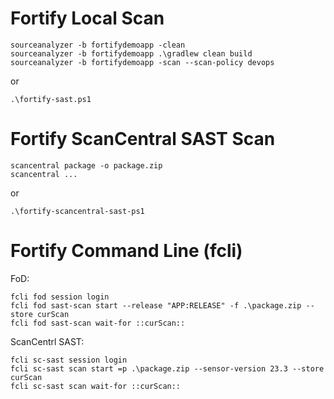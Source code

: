 Fortify Local Scan
==================

```
sourceanalyzer -b fortifydemoapp -clean
sourceanalyzer -b fortifydemoapp .\gradlew clean build
sourceanalyzer -b fortifydemoapp -scan --scan-policy devops
```

or

```
.\fortify-sast.ps1
```


Fortify ScanCentral SAST Scan
==============================

```
scancentral package -o package.zip
scancentral ...
```

or

```
.\fortify-scancentral-sast-ps1
```

Fortify Command Line (fcli)
===========================

FoD:

```
fcli fod session login
fcli fod sast-scan start --release "APP:RELEASE" -f .\package.zip --store curScan
fcli fod sast-scan wait-for ::curScan::
```

ScanCentrl SAST:

```
fcli sc-sast session login
fcli sc-sast scan start =p .\package.zip --sensor-version 23.3 --store curScan
fcli sc-sast scan wait-for ::curScan::
```
